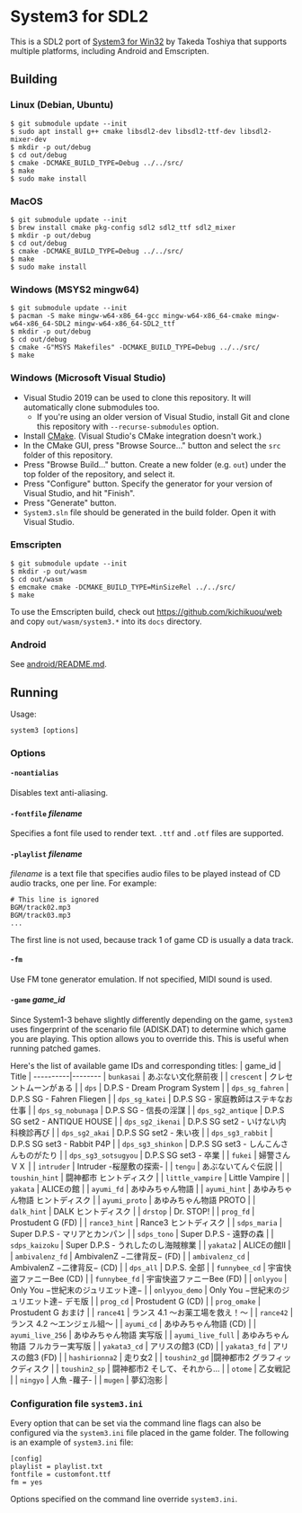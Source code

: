 # System3 for SDL2

This is a SDL2 port of [System3 for Win32](http://takeda-toshiya.my.coocan.jp/alice/) by Takeda Toshiya that supports multiple platforms, including Android and Emscripten.

## Building

### Linux (Debian, Ubuntu)

    $ git submodule update --init
    $ sudo apt install g++ cmake libsdl2-dev libsdl2-ttf-dev libsdl2-mixer-dev
    $ mkdir -p out/debug
    $ cd out/debug
    $ cmake -DCMAKE_BUILD_TYPE=Debug ../../src/
    $ make
    $ sudo make install

### MacOS

    $ git submodule update --init
    $ brew install cmake pkg-config sdl2 sdl2_ttf sdl2_mixer
    $ mkdir -p out/debug
    $ cd out/debug
    $ cmake -DCMAKE_BUILD_TYPE=Debug ../../src/
    $ make
    $ sudo make install

### Windows (MSYS2 mingw64)

    $ git submodule update --init
    $ pacman -S make mingw-w64-x86_64-gcc mingw-w64-x86_64-cmake mingw-w64-x86_64-SDL2 mingw-w64-x86_64-SDL2_ttf
    $ mkdir -p out/debug
    $ cd out/debug
    $ cmake -G"MSYS Makefiles" -DCMAKE_BUILD_TYPE=Debug ../../src/
    $ make

### Windows (Microsoft Visual Studio)
- Visual Studio 2019 can be used to clone this repository. It will automatically clone submodules too.
  - If you're using an older version of Visual Studio, install Git and clone this repository with `--recurse-submodules` option.
- Install [CMake](https://cmake.org/download/). (Visual Studio's CMake integration doesn't work.)
- In the CMake GUI, press "Browse Source..." button and select the `src` folder of this repository.
- Press "Browse Build..." button. Create a new folder (e.g. `out`) under the top folder of the repository, and select it.
- Press "Configure" button. Specify the generator for your version of Visual Studio, and hit "Finish".
- Press "Generate" button.
- `System3.sln` file should be generated in the build folder. Open it with Visual Studio.

### Emscripten

    $ git submodule update --init
    $ mkdir -p out/wasm
    $ cd out/wasm
    $ emcmake cmake -DCMAKE_BUILD_TYPE=MinSizeRel ../../src/
    $ make

To use the Emscripten build, check out https://github.com/kichikuou/web and copy `out/wasm/system3.*` into its `docs` directory.

### Android

See [android/README.md](android/).

## Running
Usage:
```
system3 [options]
```

### Options

#### `-noantialias`
Disables text anti-aliasing.

#### `-fontfile` _filename_
Specifies a font file used to render text. `.ttf` and `.otf` files are supported.

#### `-playlist` _filename_
_filename_ is a text file that specifies audio files to be played instead of CD audio tracks, one per line. For example:

```
# This line is ignored
BGM/track02.mp3
BGM/track03.mp3
...
```
The first line is not used, because track 1 of game CD is usually a data track.

#### `-fm`
Use FM tone generator emulation. If not specified, MIDI sound is used.

#### `-game` _game_id_
Since System1-3 behave slightly differently depending on the game, `system3` uses fingerprint of the scenario file (ADISK.DAT) to determine which game you are playing. This option allows you to override this. This is useful when running patched games.

Here's the list of available game IDs and corresponding titles:
| game_id | Title |
----------|--------
| `bunkasai` | あぶない文化祭前夜 |
| `crescent` | クレセントムーンがぁる |
| `dps` | D.P.S - Dream Program System |
| `dps_sg_fahren` | D.P.S SG - Fahren Fliegen |
| `dps_sg_katei` | D.P.S SG - 家庭教師はステキなお仕事 |
| `dps_sg_nobunaga` | D.P.S SG - 信長の淫謀 |
| `dps_sg2_antique` | D.P.S SG set2 - ANTIQUE HOUSE |
| `dps_sg2_ikenai` | D.P.S SG set2 - いけない内科検診再び |
| `dps_sg2_akai` | D.P.S SG set2 - 朱い夜 |
| `dps_sg3_rabbit` | D.P.S SG set3 - Rabbit P4P |
| `dps_sg3_shinkon` | D.P.S SG set3 - しんこんさんものがたり |
| `dps_sg3_sotsugyou` | D.P.S SG set3 - 卒業 |
| `fukei` | 婦警さんＶＸ |
| `intruder` | Intruder -桜屋敷の探索- |
| `tengu` | あぶないてんぐ伝説 |
| `toushin_hint` | 闘神都市 ヒントディスク |
| `little_vampire` | Little Vampire |
| `yakata` | ALICEの館 |
| `ayumi_fd` | あゆみちゃん物語 |
| `ayumi_hint` | あゆみちゃん物語 ヒントディスク |
| `ayumi_proto` | あゆみちゃん物語 PROTO |
| `dalk_hint` | DALK ヒントディスク |
| `drstop` | Dr. STOP! |
| `prog_fd` | Prostudent G (FD) |
| `rance3_hint` | Rance3 ヒントディスク |
| `sdps_maria` | Super D.P.S - マリアとカンパン |
| `sdps_tono` | Super D.P.S - 遠野の森 |
| `sdps_kaizoku` | Super D.P.S - うれしたのし海賊稼業 |
| `yakata2` | ALICEの館II |
| `ambivalenz_fd` | AmbivalenZ −二律背反− (FD) |
| `ambivalenz_cd` | AmbivalenZ −二律背反− (CD) |
| `dps_all` | D.P.S. 全部 |
| `funnybee_cd` | 宇宙快盗ファニーBee (CD) |
| `funnybee_fd` | 宇宙快盗ファニーBee (FD) |
| `onlyyou` | Only You −世紀末のジュリエット達− |
| `onlyyou_demo` | Only You −世紀末のジュリエット達− デモ版 |
| `prog_cd` | Prostudent G (CD) |
| `prog_omake` | Prostudent G おまけ |
| `rance41` | ランス 4.1 〜お薬工場を救え！〜 |
| `rance42` | ランス 4.2 〜エンジェル組〜 |
| `ayumi_cd` | あゆみちゃん物語 (CD) |
| `ayumi_live_256` | あゆみちゃん物語 実写版 |
| `ayumi_live_full` | あゆみちゃん物語 フルカラー実写版 |
| `yakata3_cd` | アリスの館3 (CD) |
| `yakata3_fd` | アリスの館3 (FD) |
| `hashirionna2` | 走り女2 |
| `toushin2_gd` |闘神都市2 グラフィックディスク |
| `toushin2_sp` | 闘神都市2 そして、それから… |
| `otome` | 乙女戦記 |
| `ningyo` | 人魚 -蘿子- |
| `mugen` | 夢幻泡影 |

### Configuration file `system3.ini`
Every option that can be set via the command line flags can also be configured
via the `system3.ini` file placed in the game folder. The following is an
example of `system3.ini` file:
```
[config]
playlist = playlist.txt
fontfile = customfont.ttf
fm = yes
```
Options specified on the command line override `system3.ini`.
